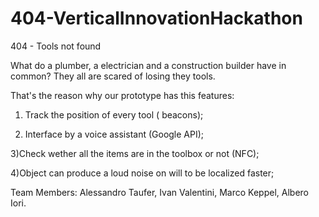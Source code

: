 # 404-VerticalInnovationHackathon
404 - Tools not found

What do a plumber, a electrician and a construction builder have in common? They all are scared of losing they tools.

That's the reason why our prototype has this features:


1) Track the position of every tool ( beacons);

2) Interface by a voice assistant (Google API);

3)Check wether all the items are in the toolbox or not (NFC);

4)Object can produce a loud noise on will to be localized faster;

Team Members:
Alessandro Taufer, Ivan Valentini, Marco Keppel, Albero Iori.
